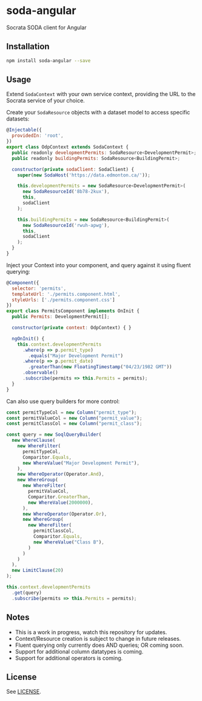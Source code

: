 # soda-angular
Socrata SODA client for Angular

## Installation

```bash
npm install soda-angular --save
```

## Usage

Extend `SodaContext` with your own service context, providing the URL to the Socrata service of your choice.

Create your `SodaResource` objects with a dataset model to access specific datasets:

```js
@Injectable({
  providedIn: 'root',
})
export class OdpContext extends SodaContext {
  public readonly developmentPermits: SodaResource<DevelopmentPermit>;
  public readonly buildingPermits: SodaResource<BuildingPermit>;

  constructor(private sodaClient: SodaClient) {
    super(new SodaHost('https://data.edmonton.ca/'));

    this.developmentPermits = new SodaResource<DevelopmentPermit>(
      new SodaResourceId('8b78-2kux'),
      this,
      sodaClient
    );

    this.buildingPermits = new SodaResource<BuildingPermit>(
      new SodaResourceId('rwuh-apwg'),
      this,
      sodaClient
    );
  }
}
```

Inject your Context into your component, and query against it using fluent querying:

```js
@Component({
  selector: 'permits',
  templateUrl: './permits.component.html',
  styleUrls: ['./permits.component.css']
})
export class PermitsComponent implements OnInit {
  public Permits: DevelopmentPermit[];

  constructor(private context: OdpContext) { }

  ngOnInit() {
    this.context.developmentPermits
      .where(p => p.permit_type)
        .equals("Major Development Permit")
      .where(p => p.permit_date)
        .greaterThan(new FloatingTimestamp("04/23/1982 GMT"))
      .observable()
      .subscribe(permits => this.Permits = permits);
  }
}
```

Can also use query builders for more control:

```js
const permitTypeCol = new Column("permit_type");
const permitValueCol = new Column("permit_value");
const permitClassCol = new Column("permit_class");

const query = new SoqlQueryBuilder(
  new WhereClause(
    new WhereFilter(
      permitTypeCol,
      Comparitor.Equals,
      new WhereValue("Major Development Permit"),
    ),
    new WhereOperator(Operator.And),
    new WhereGroup(
      new WhereFilter(
        permitValueCol,
        Comparitor.GreaterThan,
        new WhereValue(2000000),
      ),
      new WhereOperator(Operator.Or),
      new WhereGroup(
        new WhereFilter(
          permitClassCol,
          Comparitor.Equals,
          new WhereValue("Class B"),
        )
      )
    )
  ),
  new LimitClause(20)
);

this.context.developmentPermits
  .get(query)
  .subscribe(permits => this.Permits = permits);
```

## Notes
* This is a work in progress, watch this repository for updates.
* Context/Resource creation is subject to change in future releases.
* Fluent querying only currently does AND queries; OR coming soon.
* Support for additional column datatypes is coming.
* Support for additional operators is coming.

## License

See [LICENSE](https://github.com/Daveography/soda-angular/blob/master/LICENSE).